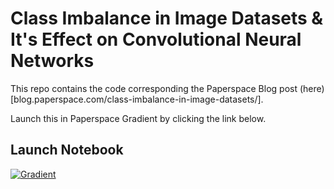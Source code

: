 # Class Imbalance in Image Datasets & It's Effect on Convolutional Neural Networks

This repo contains the code corresponding the Paperspace
Blog post (here)[blog.paperspace.com/class-imbalance-in-image-datasets/].

Launch this in Paperspace Gradient by clicking the link below.

## Launch Notebook

[![Gradient](https://assets.paperspace.io/img/gradient-badge.svg)](https://console.paperspace.com/github/gradient-ai/class-imbalance-image-datasets/blob/master/nb.ipynb?machine=Free-GPU)
